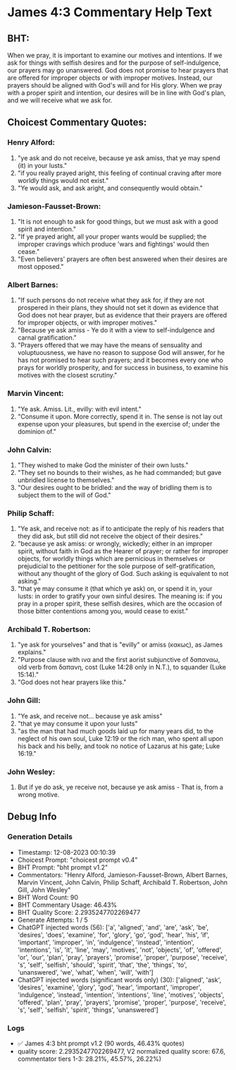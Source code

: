 # James 4:3 Commentary Help Text

## BHT:
When we pray, it is important to examine our motives and intentions. If we ask for things with selfish desires and for the purpose of self-indulgence, our prayers may go unanswered. God does not promise to hear prayers that are offered for improper objects or with improper motives. Instead, our prayers should be aligned with God's will and for His glory. When we pray with a proper spirit and intention, our desires will be in line with God's plan, and we will receive what we ask for.

## Choicest Commentary Quotes:
### Henry Alford:
1. "ye ask and do not receive, because ye ask amiss, that ye may spend (it) in your lusts." 
2. "if you really prayed aright, this feeling of continual craving after more worldly things would not exist." 
3. "Ye would ask, and ask aright, and consequently would obtain."

### Jamieson-Fausset-Brown:
1. "It is not enough to ask for good things, but we must ask with a good spirit and intention."
2. "If ye prayed aright, all your proper wants would be supplied; the improper cravings which produce 'wars and fightings' would then cease."
3. "Even believers' prayers are often best answered when their desires are most opposed."

### Albert Barnes:
1. "If such persons do not receive what they ask for, if they are not prospered in their plans, they should not set it down as evidence that God does not hear prayer, but as evidence that their prayers are offered for improper objects, or with improper motives."
2. "Because ye ask amiss - Ye do it with a view to self-indulgence and carnal gratification."
3. "Prayers offered that we may have the means of sensuality and voluptuousness, we have no reason to suppose God will answer, for he has not promised to hear such prayers; and it becomes every one who prays for worldly prosperity, and for success in business, to examine his motives with the closest scrutiny."

### Marvin Vincent:
1. "Ye ask. Amiss. Lit., evilly: with evil intent."
2. "Consume it upon. More correctly, spend it in. The sense is not lay out expense upon your pleasures, but spend in the exercise of; under the dominion of."

### John Calvin:
1. "They wished to make God the minister of their own lusts." 
2. "They set no bounds to their wishes, as he had commanded; but gave unbridled license to themselves."
3. "Our desires ought to be bridled: and the way of bridling them is to subject them to the will of God."

### Philip Schaff:
1. "Ye ask, and receive not: as if to anticipate the reply of his readers that they did ask, but still did not receive the object of their desires."
2. "because ye ask amiss: or wrongly, wickedly; either in an improper spirit, without faith in God as the Hearer of prayer; or rather for improper objects, for worldly things which are pernicious in themselves or prejudicial to the petitioner for the sole purpose of self-gratification, without any thought of the glory of God. Such asking is equivalent to not asking."
3. "that ye may consume it (that which ye ask) on, or spend it in, your lusts: in order to gratify your own sinful desires. The meaning is: if you pray in a proper spirit, these selfish desires, which are the occasion of those bitter contentions among you, would cease to exist."

### Archibald T. Robertson:
1. "ye ask for yourselves" and that is "evilly" or amiss (κακως), as James explains."
2. "Purpose clause with ινα and the first aorist subjunctive of δαπαναω, old verb from δαπανη, cost (Luke 14:28 only in N.T.), to squander (Luke 15:14)."
3. "God does not hear prayers like this."

### John Gill:
1. "Ye ask, and receive not... because ye ask amiss" 
2. "that ye may consume it upon your lusts"
3. "as the man that had much goods laid up for many years did, to the neglect of his own soul, Luke 12:19 or the rich man, who spent all upon his back and his belly, and took no notice of Lazarus at his gate; Luke 16:19."

### John Wesley:
1. But if ye do ask, ye receive not, because ye ask amiss - That is, from a wrong motive.



## Debug Info
### Generation Details
- Timestamp: 12-08-2023 00:10:39
- Choicest Prompt: "choicest prompt v0.4"
- BHT Prompt: "bht prompt v1.2"
- Commentators: "Henry Alford, Jamieson-Fausset-Brown, Albert Barnes, Marvin Vincent, John Calvin, Philip Schaff, Archibald T. Robertson, John Gill, John Wesley"
- BHT Word Count: 90
- BHT Commentary Usage: 46.43%
- BHT Quality Score: 2.2935247702269477
- Generate Attempts: 1 / 5
- ChatGPT injected words (56):
	['a', 'aligned', 'and', 'are', 'ask', 'be', 'desires', 'does', 'examine', 'for', 'glory', 'go', 'god', 'hear', 'his', 'if', 'important', 'improper', 'in', 'indulgence', 'instead', 'intention', 'intentions', 'is', 'it', 'line', 'may', 'motives', 'not', 'objects', 'of', 'offered', 'or', 'our', 'plan', 'pray', 'prayers', 'promise', 'proper', 'purpose', 'receive', 's', 'self', 'selfish', 'should', 'spirit', 'that', 'the', 'things', 'to', 'unanswered', 'we', 'what', 'when', 'will', 'with']
- ChatGPT injected words (significant words only) (30):
	['aligned', 'ask', 'desires', 'examine', 'glory', 'god', 'hear', 'important', 'improper', 'indulgence', 'instead', 'intention', 'intentions', 'line', 'motives', 'objects', 'offered', 'plan', 'pray', 'prayers', 'promise', 'proper', 'purpose', 'receive', 's', 'self', 'selfish', 'spirit', 'things', 'unanswered']

### Logs
- ✅ James 4:3 bht prompt v1.2 (90 words, 46.43% quotes)
- quality score: 2.2935247702269477, V2 normalized quality score: 67.6, commentator tiers 1-3: 28.21%, 45.57%, 26.22%)